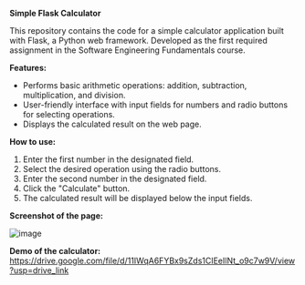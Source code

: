**Simple Flask Calculator**

This repository contains the code for a simple calculator application built with Flask, a Python web framework. Developed as the first required assignment in the Software Engineering Fundamentals course.

**Features:**
- Performs basic arithmetic operations: addition, subtraction, multiplication, and division.
- User-friendly interface with input fields for numbers and radio buttons for selecting operations.
- Displays the calculated result on the web page.

**How to use:**
1. Enter the first number in the designated field.
2. Select the desired operation using the radio buttons.
3. Enter the second number in the designated field.
4. Click the "Calculate" button.
5. The calculated result will be displayed below the input fields.

**Screenshot of the page:**

![image](https://github.com/samaaKhair/Flask-Simple-Calculator/assets/82911563/2c7606fc-26e4-4a31-8a23-562a2b4a1405)

**Demo of the calculator:**
https://drive.google.com/file/d/11IWqA6FYBx9sZds1CIEeIlNt_o9c7w9V/view?usp=drive_link
